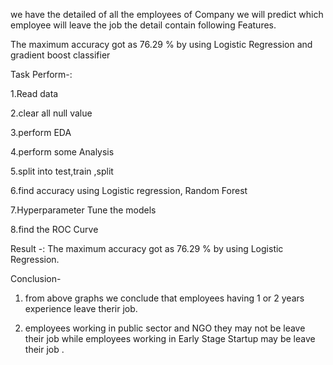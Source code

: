 we have the detailed of all the employees of Company  we will predict which employee will leave the job 
the detail contain following Features.
 
The maximum accuracy got as 76.29 % by using Logistic Regression and gradient boost classifier

Task Perform-:

 1.Read data

 2.clear all null value

 3.perform EDA

 4.perform some Analysis
 
 5.split into test,train ,split

 6.find accuracy using Logistic regression, Random Forest

 7.Hyperparameter Tune the models

 8.find the ROC Curve
 

Result -:
The maximum accuracy got as 76.29 % by using Logistic Regression.

Conclusion-


1. from above graphs we conclude that employees having 1 or 2 years experience leave therir job. 

2. employees working in public sector and NGO they may not be leave their job while employees working in Early Stage Startup   may be  leave their job .

